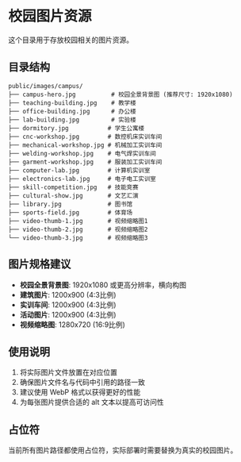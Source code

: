 # 校园图片资源

这个目录用于存放校园相关的图片资源。

## 目录结构

```
public/images/campus/
├── campus-hero.jpg          # 校园全景背景图 (推荐尺寸: 1920x1080)
├── teaching-building.jpg    # 教学楼
├── office-building.jpg      # 办公楼
├── lab-building.jpg         # 实验楼
├── dormitory.jpg           # 学生公寓楼
├── cnc-workshop.jpg        # 数控机床实训车间
├── mechanical-workshop.jpg # 机械加工实训车间
├── welding-workshop.jpg    # 电气焊实训车间
├── garment-workshop.jpg    # 服装加工实训车间
├── computer-lab.jpg        # 计算机实训室
├── electronics-lab.jpg     # 电子电工实训室
├── skill-competition.jpg   # 技能竞赛
├── cultural-show.jpg       # 文艺汇演
├── library.jpg             # 图书馆
├── sports-field.jpg        # 体育场
├── video-thumb-1.jpg       # 视频缩略图1
├── video-thumb-2.jpg       # 视频缩略图2
└── video-thumb-3.jpg       # 视频缩略图3
```

## 图片规格建议

- **校园全景背景图**: 1920x1080 或更高分辨率，横向构图
- **建筑图片**: 1200x900 (4:3比例)
- **实训车间**: 1200x900 (4:3比例)
- **活动图片**: 1200x900 (4:3比例)
- **视频缩略图**: 1280x720 (16:9比例)

## 使用说明

1. 将实际图片文件放置在对应位置
2. 确保图片文件名与代码中引用的路径一致
3. 建议使用 WebP 格式以获得更好的性能
4. 为每张图片提供合适的 alt 文本以提高可访问性

## 占位符

当前所有图片路径都使用占位符，实际部署时需要替换为真实的校园图片。